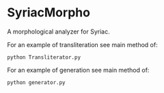 # SyriacMorpho
A morphological analyzer for Syriac.

For an example of transliteration see main method of:
```
python Transliterator.py
```

For an example of generation see main method of:
```
python generator.py
```
